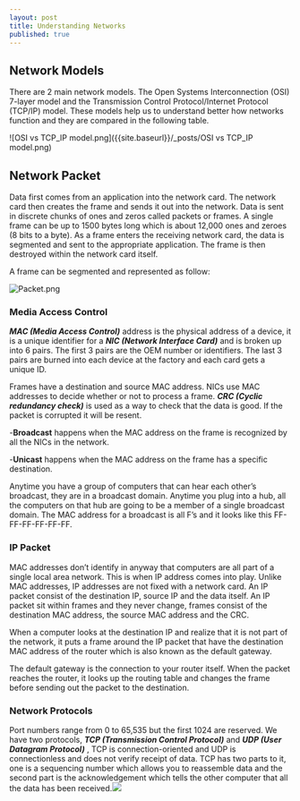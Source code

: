 ```yaml
---
layout: post
title: Understanding Networks
published: true
---
```

## Network Models

There are 2 main network models. The Open Systems Interconnection (OSI) 7-layer model and the Transmission Control Protocol/Internet Protocol (TCP/IP) model. These models help us to understand better how networks function and they are compared in the following table.

![OSI vs TCP_IP model.png]({{site.baseurl}}/_posts/OSI vs TCP_IP model.png)

## Network Packet

Data first comes from an application into the network card. The network card then creates
the frame and sends it out into the network. Data is sent in discrete chunks of ones and zeros called packets or frames. A single frame can be up to 1500 bytes long which is about 12,000 ones and zeroes (8 bits to a byte). As a frame enters the receiving network card, the data is segmented and sent to the appropriate application. The frame is then destroyed within the network card itself.

A frame can be segmented and represented as follow:

![Packet.png]({{site.baseurl}}/_posts/Packet.png)


### Media Access Control

_**MAC (Media Access Control)**_ address is the physical address of a device, it is a unique identifier for a _**NIC (Network Interface Card)**_ and is broken up into 6 pairs. The first 3 pairs are the OEM number or identifiers. The last 3 pairs are burned into each device at the factory and each card gets a unique ID.

Frames have a destination and source MAC address. NICs use MAC addresses to decide whether or not to process a frame. _**CRC (Cyclic redundancy check)**_ is used as a way to check that the data is good. If the packet is corrupted it will be resent. 

-**Broadcast** happens when the MAC address on the frame is recognized by all the NICs in the network.

-**Unicast** happens when the MAC address on the frame has a specific destination. 

Anytime you have a group of computers that can hear each other’s broadcast, they are in a broadcast domain. Anytime you plug into a hub, all the computers on that hub are going to be a member of a single broadcast domain. The MAC address for a broadcast is all F’s and it looks like this FF-FF-FF-FF-FF-FF.
    
### IP Packet

MAC addresses don’t identify in anyway that computers are all part of a single local area network. This is when IP address comes into play. Unlike MAC addresses, IP addresses are not fixed with a network card. An IP packet consist of the destination IP, source IP and the data itself. An IP packet sit within frames and they never change, frames consist of the destination MAC address, the source MAC address and the CRC.

When a computer looks at the destination IP and realize that it is not part of the network, it  puts a frame around the IP packet that have the destination MAC address of the router which is also known as the default gateway.

The default gateway is the connection to your router itself. When the packet reaches the router, it looks up the routing table and changes the frame before sending out the packet to the destination.

### Network Protocols

Port numbers range from 0 to 65,535 but the first 1024 are reserved.
We have two protocols, _**TCP (Transmission Control Protocol)**_ and _**UDP (User Datagram Protocol)**_ , TCP is connection-oriented and UDP is connectionless and does not verify receipt of data. TCP has two parts to it, one is a sequencing number which allows you to reassemble data and the second part is the acknowledgement which tells the other computer that all the data has been received.![]({{site.baseurl}}/)
